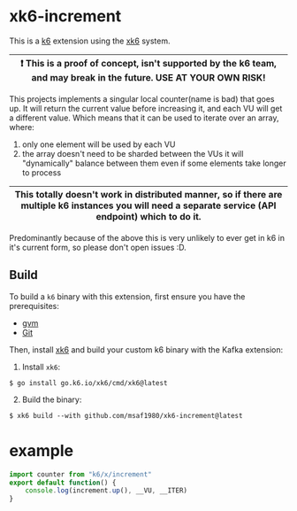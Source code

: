 # xk6-increment

This is a [k6](https://go.k6.io/k6) extension using the [xk6](https://github.com/grafana/xk6) system.

| :exclamation: This is a proof of concept, isn't supported by the k6 team, and may break in the future. USE AT YOUR OWN RISK! |
| ---------------------------------------------------------------------------------------------------------------------------- |

This projects implements a singular local counter(name is bad) that goes up. It will return the current value before
increasing it, and each VU will get a different value. Which means that it can be used to iterate over an array, where:
1. only one element will be used by each VU 
2. the array doesn't need to be sharded between the VUs it will "dynamically" balance between them even if some elements take longer to process



| This totally doesn't work in distributed manner, so if there are multiple k6 instances you will need a separate service (API endpoint) which to do it. |
| ---------------------------------------------------------------------------------------------------------------------------- |

Predominantly because of the above this is very unlikely to ever get in k6 in it's current form, so please don't open issues :D. 

## Build

To build a `k6` binary with this extension, first ensure you have the prerequisites:

- [gvm](https://github.com/moovweb/gvm)
- [Git](https://git-scm.com/)

Then, install [xk6](https://github.com/grafana/xk6) and build your custom k6 binary with the Kafka extension:

1. Install `xk6`:
  ```shell
  $ go install go.k6.io/xk6/cmd/xk6@latest
  ```

2. Build the binary:
  ```shell
  $ xk6 build --with github.com/msaf1980/xk6-increment@latest
  ```

# example

```javascript
import counter from "k6/x/increment"
export default function() {
    console.log(increment.up(), __VU, __ITER)
}
```
